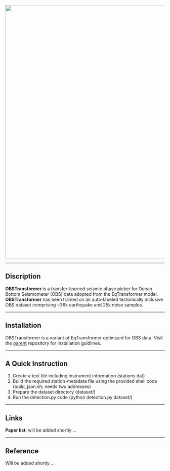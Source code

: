 <div id="header" align="center">
  <img src="https://drive.google.com/file/d/1-PyWWfF0cCxX_zph2aC3PG_JdC7qlIwY/view?usp=share_link" width=800/>
</div>

---
Discription
--

**OBSTransformer** is a transfer-learned seismic phase picker for Ocean Bottom Seismometer (OBS) data adopted from the EqTransformer model. 
**OBSTransformer** has been trained on an auto-labeled tectonically inclusive OBS dataset comprising ~36k earthquake and 25k noise samples.

---
Installation
--

OBSTransformer is a variant of EqTransformer optimized for OBS data. Visit the [parent](https://github.com/smousavi05/EQTransformer) repository for installation guidlines.

---
A Quick Instruction
--

  1. Create a text file including instrument information (stations.dat)
  2. Build the required station-metadata file using the provided shell code (build_json.sh; needs two addresses)
  3. Prepare the dataset directory (dataset/)
  4. Run the detection.py code (python detection.py dataset/)

---
Links
--

**Paper list**: will be added shortly ...

---
Reference
--

Will be added shortly ...
